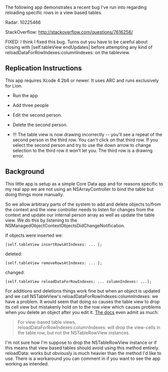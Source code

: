 The following app demonstrates a recent bug I've run into regarding reloading specific rows in a view based tables.

Radar: 10225466

StackOverflow: http://stackoverflow.com/questions/7616256/

FIXED: I think I fixed this bug. Turns out you have to be careful about closing with [self.tableView endUpdates] before attempting any kind of reloadDataForRowIndexes:columnIndexes: on the tableview.

## Replication Instructions

This app requires Xcode 4.2b6 or newer. It uses ARC and runs exclusively for Lion.

* Run the app
* Add three people
* Edit the second person.
* Delete the second person.

* !!! The table view is now drawing incorrectly -- you'll see a repeat of the second person in the third row. You can't click on that third row. If you select the second person and try to use the down arrow to change selection to the third row it won't let you. The third row is a drawing error.

## Background

This little app is setup as a simple Core Data app and for reasons specific to my real app we are not using an NSArrayController to bind the table but doing things more manually.

So we allow arbitrary parts of the system to add and delete objects to/from the context and the view controller needs to listen for changes from the context and update our internal person array as well as update the table view. We do this by listening to the NSManagedObjectContextObjectsDidChangeNotification.

If objects were inserted we:

`[self.tableView insertRowsAtIndexes: ... ];`

deleted:

`[self.tableView removeRowsAtIndexes: ... ];`

changed:

`[self.tableView reloadDataForRowIndexes: ... columnIndexes: ...];`

For additions and deletions things work fine but when an object is updated and we call NSTableView's reloadDataForRowIndexes:columnIndexes: we have a problem. It would seem that doing so causes the table view to drop its cell view but mistakenly hold on to the row view which causes problems when you delete an object after you edit it. [The docs](http://developer.apple.com/library/mac/#documentation/Cocoa/Reference/ApplicationKit/Classes/NSTableView_Class/Reference/Reference.html) even admit as much:

> For view-based table views, reloadDataForRowIndexes:columnIndexes: will drop the view-cells in the table row, but not the NSTableRowView instances.

I'm not sure how I'm suppose to drop the NSTableRowView instance or if this means that view based tables should avoid using this method entirely. reloadData: works but obviously is much heavier than the method I'd like to use. There is a workaround you can comment in if you want to see the app working as intended. 